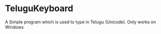 # TeluguKeyboard
A Simple program which is used to type in Telugu (Unicode). Only works on Windows 
